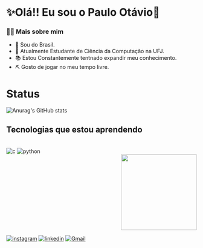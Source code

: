 # ✨Olá!! Eu sou o Paulo Otávio👋

### 👨‍💻 Mais sobre mim
- 📍 Sou do Brasil.
- 🌱 Atualmente Estudante de Ciência da Computação na UFJ.
- 📚 Estou Constantemente tentnado expandir meu conhecimento.
- ⛏️ Gosto de jogar no meu tempo livre.

# Status 
![Anurag's GitHub stats](https://github-readme-stats.vercel.app/api?username=Paulo-if&show_icons=true&theme=tokyonight)

## Tecnologias que estou aprendendo
<div style="display: inline_block"><br/>
<img align="center" alt="c" src="https://img.shields.io/badge/C-00599C?style=for-the-badge&logo=c&logoColor=white">
<img align="center" alt="python" src="https://img.shields.io/badge/Python-3776AB?style=for-the-badge&logo=python&logoColor=white">
</div>

<div align="right">
  <img height="200" src="https://media.giphy.com/media/v1.Y2lkPTc5MGI3NjExM2d6MWFxNzQ1Mmk3bTI3Z3FhNTh1MG0wZDkzN2F3N3UyZzFoMnRxaSZlcD12MV9pbnRlcm5hbF9naWZfYnlfaWQmY3Q9Zw/yALcFbrKshfoY/giphy.gif"  />
</div>


[![instagram](https://img.shields.io/badge/Instagram-E4405F?style=for-the-badge&logo=instagram&logoColor=white)](https://www.instagram.com/otaviopaul0/)
[![linkedin](https://img.shields.io/badge/LinkedIn-0077B5?style=for-the-badge&logo=linkedin&logoColor=white)](https://www.linkedin.com/in/paulo-ot%C3%A1vio-115a47283/)
[![Gmail](https://img.shields.io/badge/Gmail-D14836?style=for-the-badge&logo=gmail&logoColor=white)](https://mail.google.com/mail/u/3/#inbox)


